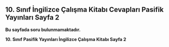 ## 10. Sınıf İngilizce Çalışma Kitabı Cevapları Pasifik Yayınları Sayfa 2

**Bu sayfada soru bulunmamaktadır.**

**10. Sınıf Pasifik Yayınları İngilizce Çalışma Kitabı Sayfa 2**